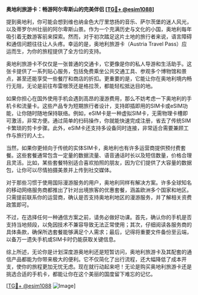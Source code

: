 **奥地利旅游卡：畅游阿尔卑斯山的完美伴侣 [[TG💪+ @esim1088](https://t.me/s/esim1088)]**

提到奥地利，你可能会想到维也纳金色大厅里悠扬的音乐、萨尔茨堡的迷人风光，以及蒂罗尔州壮丽的阿尔卑斯山景。作为一个充满历史与文化的小国，奥地利每年吸引着无数游客前来探索。然而，对于初次踏足这片土地的旅行者来说，语言障碍和通信问题往往让人头疼。幸运的是，奥地利旅游卡（Austria Travel Pass）应运而生，为你的旅程提供了全方位的支持。

奥地利旅游卡不仅仅是一张普通的交通卡，它更像是你的私人导游和生活助手。这张卡提供了一系列贴心服务，包括免费乘坐公共交通工具、参观多个博物馆和景点，甚至还能享受一些餐厅和商店的折扣。更重要的是，它能让你在奥地利境内畅行无阻，无论是前往布雷根茨还是格拉茨，都能轻松抵达目的地。

如果你担心在国外使用手机会遇到高昂的漫游费用，那么不妨考虑一下奥地利的手机卡和流量卡。这些产品专为短期旅行者设计，支持即插即用的SIM卡或eSIM功能，让你随时随地保持联络。例如，eSIM卡是一种虚拟SIM卡，无需物理卡槽即可激活，非常方便。通过简单的扫码操作，你就能快速完成注册，省去了传统SIM卡繁琐的剪卡步骤。此外，eSIM卡还支持多设备同时连接，非常适合需要兼顾工作与旅行的人士。

当然，如果你更倾向于传统的实体SIM卡，奥地利也有许多运营商提供预付费套餐。这些套餐通常包含一定量的数据流量、语音通话时长以及短信数量，价格合理且灵活。比如，某些套餐特别适合喜欢拍照的朋友，因为它们提供了大容量的数据包，让你可以尽情拍摄美景并上传到社交媒体。

对于那些习惯于使用国际漫游服务的用户，奥地利同样有解决方案。许多全球知名的移动网络服务商都推出了针对出境旅客的优惠套餐，涵盖欧洲多个国家和地区。只需提前联系你的运营商，确认是否支持奥地利地区的漫游服务，并了解相关资费政策即可。

不过，在选择任何一种通信方案之前，请务必做好功课。首先，确认你的手机是否支持当地频段，以免因技术不兼容导致无法正常使用；其次，仔细阅读各服务商的具体条款，确保所选套餐能够满足个人需求；最后，记得将重要文件备份至云端，以备万一遗失手机或SIM卡时仍能获取关键信息。

综上所述，无论你是计划深度游奥地利还是短暂访问，奥地利旅游卡及其配套的通信产品都能为你带来极大的便利。它不仅简化了出行流程，还大幅降低了成本开支，使你的旅程更加无忧无虑。现在就行动起来吧！无论是购买奥地利旅游卡还是挑选合适的手机卡，都能让你在这个美丽的国度留下难忘的记忆。

[[TG💪+ @esim1088](https://t.me/s/esim1088) ![Image](https://i.postimg.cc/4NQfJmqS/Snipaste-2025-05-13-00-14-12.png)]